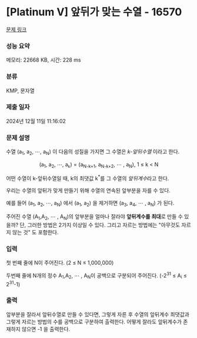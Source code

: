 # [Platinum V] 앞뒤가 맞는 수열 - 16570 

[문제 링크](https://www.acmicpc.net/problem/16570) 

### 성능 요약

메모리: 22668 KB, 시간: 228 ms

### 분류

KMP, 문자열

### 제출 일자

2024년 12월 11일 11:16:02

### 문제 설명

<p>수열 (a<sub>1</sub>, a<sub>2</sub>, ⋯, a<sub>N</sub>) 이 다음의 성질을 가지면 그 수열은 <em>k-앞뒤수열 </em>이라고 한다.</p>

<p style="text-align: center;">(a<sub>1</sub>, a<sub>2</sub>, ⋯, a<sub><span style="font-size: 10.8333px;">k</span></sub>) = (a<sub>N-k+1</sub>, a<sub>N-k+2</sub>, ⋯ , a<sub>N</sub>), 1 ≤ k < N</p>

<p>어떤 수열이 k-앞뒤수열일 때, k의 최댓값 k<sup>*</sup>를 그 수열의 <em>앞뒤계수</em>라고 한다.</p>

<p>우리는 수열의 앞뒤가 맞게 만들기 위해 수열의 연속된 앞부분을 자를 수 있다.</p>

<p>예를 들어 (a<sub>1</sub>, a<sub>2</sub>, ⋯, a<sub>N</sub>) 에서 (a<sub>1</sub>, a<sub>2</sub>) 을 제거하면 (a<sub>3</sub>, a<sub>4</sub>, ⋯ , a<sub>N</sub>) 가 된다.</p>

<p>주어진 수열  (A<sub>1</sub>,A<sub>2</sub>, ⋯ , A<sub>N</sub>)의 앞부분을 얼마나 잘라야 <strong>앞뒤계수를 최대</strong>로 만들 수 있을까? 단, 그러한 방법은 2가지 이상일 수 있다. 그리고 자르는 방법에는 "아무것도 자르지 않는 것" 도 포함한다.</p>

### 입력 

 <p dir="ltr">첫 번째 줄에 N이 주어진다. (2 ≤ N ≤ 1,000,000)</p>

<p dir="ltr">두번째 줄에 N개의 정수 A<sub>1</sub>,A<sub>2</sub>, ⋯ , A<sub>N</sub>이 공백으로 구분되어 주어진다. (-2<sup>31</sup> ≤ A<sub>i</sub> ≤ 2<sup>31</sup>-1)</p>

### 출력 

 <p>앞부분을 잘라서 앞뒤수열로 만들 수 있다면, 그렇게 자른 후 수열의 앞뒤계수 최댓값과 그렇게 자르는 방법의 수를 공백으로 구분하여 출력한다. 어떻게 잘라도 앞뒤계수가 존재하지 않으면 -1 을 출력한다.</p>

